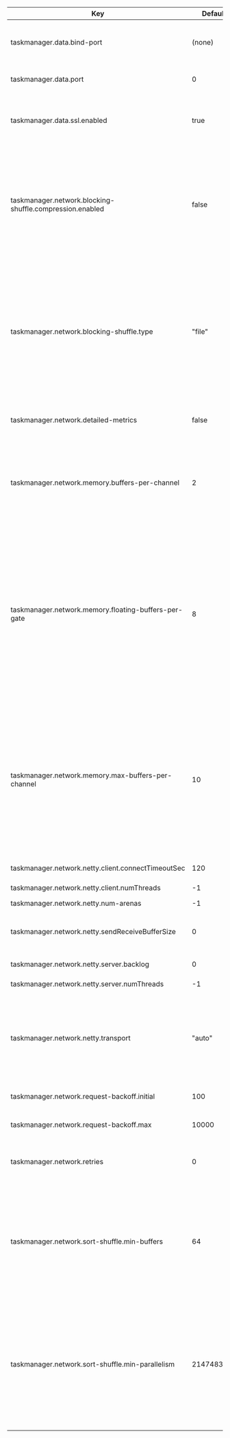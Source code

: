 | Key | Default | Type | Description |
|-----|---------|------|-------------|
| taskmanager.data.bind-port | (none) | Integer | The task manager's bind port used for data exchange operations. If not configured, 'taskmanager.data.port' will be used. |
| taskmanager.data.port | 0 | Integer | The task manager’s external port used for data exchange operations. |
| taskmanager.data.ssl.enabled | true | Boolean | Enable SSL support for the taskmanager data transport. This is applicable only when the global flag for internal SSL (security.ssl.internal.enabled) is set to true |
| taskmanager.network.blocking-shuffle.compression.enabled | false | Boolean | Boolean flag indicating whether the shuffle data will be compressed for blocking shuffle mode. Note that data is compressed per buffer and compression can incur extra CPU overhead, so it is more effective for IO bounded scenario when data compression ratio is high. Currently, shuffle data compression is an experimental feature and the config option can be changed in the future. |
| taskmanager.network.blocking-shuffle.type | "file" | String | The blocking shuffle type, either "mmap" or "file". The "auto" means selecting the property type automatically based on system memory architecture (64 bit for mmap and 32 bit for file). Note that the memory usage of mmap is not accounted by configured memory limits, but some resource frameworks like yarn would track this memory usage and kill the container once memory exceeding some threshold. Also note that this option is experimental and might be changed future. |
| taskmanager.network.detailed-metrics | false | Boolean | Boolean flag to enable/disable more detailed metrics about inbound/outbound network queue lengths. |
| taskmanager.network.memory.buffers-per-channel | 2 | Integer | Number of exclusive network buffers to use for each outgoing/incoming channel (subpartition/inputchannel) in the credit-based flow control model. It should be configured at least 2 for good performance. 1 buffer is for receiving in-flight data in the subpartition and 1 buffer is for parallel serialization. |
| taskmanager.network.memory.floating-buffers-per-gate | 8 | Integer | Number of extra network buffers to use for each outgoing/incoming gate (result partition/input gate). In credit-based flow control mode, this indicates how many floating credits are shared among all the input channels. The floating buffers are distributed based on backlog (real-time output buffers in the subpartition) feedback, and can help relieve back-pressure caused by unbalanced data distribution among the subpartitions. This value should be increased in case of higher round trip times between nodes and/or larger number of machines in the cluster. |
| taskmanager.network.memory.max-buffers-per-channel | 10 | Integer | Number of max buffers that can be used for each channel. If a channel exceeds the number of max buffers, it will make the task become unavailable, cause the back pressure and block the data processing. This might speed up checkpoint alignment by preventing excessive growth of the buffered in-flight data in case of data skew and high number of configured floating buffers. This limit is not strictly guaranteed, and can be ignored by things like flatMap operators, records spanning multiple buffers or single timer producing large amount of data. |
| taskmanager.network.netty.client.connectTimeoutSec | 120 | Integer | The Netty client connection timeout. |
| taskmanager.network.netty.client.numThreads | -1 | Integer | The number of Netty client threads. |
| taskmanager.network.netty.num-arenas | -1 | Integer | The number of Netty arenas. |
| taskmanager.network.netty.sendReceiveBufferSize | 0 | Integer | The Netty send and receive buffer size. This defaults to the system buffer size (cat /proc/sys/net/ipv4/tcp_[rw]mem) and is 4 MiB in modern Linux. |
| taskmanager.network.netty.server.backlog | 0 | Integer | The netty server connection backlog. |
| taskmanager.network.netty.server.numThreads | -1 | Integer | The number of Netty server threads. |
| taskmanager.network.netty.transport | "auto" | String | The Netty transport type, either "nio" or "epoll". The "auto" means selecting the property mode automatically based on the platform. Note that the "epoll" mode can get better performance, less GC and have more advanced features which are only available on modern Linux. |
| taskmanager.network.request-backoff.initial | 100 | Integer | Minimum backoff in milliseconds for partition requests of input channels. |
| taskmanager.network.request-backoff.max | 10000 | Integer | Maximum backoff in milliseconds for partition requests of input channels. |
| taskmanager.network.retries | 0 | Integer | The number of retry attempts for network communication. Currently it's only used for establishing input/output channel connections |
| taskmanager.network.sort-shuffle.min-buffers | 64 | Integer | Minimum number of network buffers required per sort-merge blocking result partition. For large scale batch jobs, it is suggested to increase this config value to improve compression ratio and reduce small network packets. Note: to increase this config value, you may also need to increase the size of total network memory to avoid "insufficient number of network buffers" error. |
| taskmanager.network.sort-shuffle.min-parallelism | 2147483647 | Integer | Parallelism threshold to switch between sort-merge blocking shuffle and the default hash-based blocking shuffle, which means for small parallelism, hash-based blocking shuffle will be used and for large parallelism, sort-merge blocking shuffle will be used. Note: sort-merge blocking shuffle uses unmanaged direct memory for shuffle data writing and reading so just increase the size of direct memory if direct memory OOM error occurs. |
